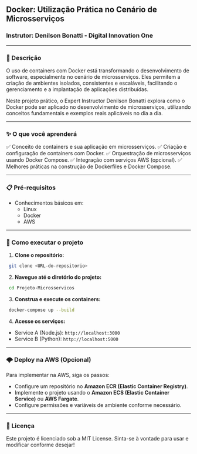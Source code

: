 ## Docker: Utilização Prática no Cenário de Microsserviços
### Instrutor: Denilson Bonatti - Digital Innovation One

---

### 📖 Descrição
O uso de containers com Docker está transformando o desenvolvimento de software, especialmente no cenário de microsserviços. Eles permitem a criação de ambientes isolados, consistentes e escaláveis, facilitando o gerenciamento e a implantação de aplicações distribuídas.

Neste projeto prático, o Expert Instructor Denilson Bonatti explora como o Docker pode ser aplicado no desenvolvimento de microsserviços, utilizando conceitos fundamentais e exemplos reais aplicáveis no dia a dia.

---

### ✨ O que você aprenderá
✅ Conceito de containers e sua aplicação em microsserviços.
✅ Criação e configuração de containers com Docker.
✅ Orquestração de microsserviços usando Docker Compose.
✅ Integração com serviços AWS (opcional).
✅ Melhores práticas na construção de Dockerfiles e Docker Compose.

---

### 📋 Pré-requisitos
- Conhecimentos básicos em:
  - Linux
  - Docker
  - AWS

---

### 🚀 Como executar o projeto
1. **Clone o repositório:**
```bash
 git clone <URL-do-repositorio>
```
2. **Navegue até o diretório do projeto:**
```bash
 cd Projeto-Microsservicos
```
3. **Construa e execute os containers:**
```bash
 docker-compose up --build
```
4. **Acesse os serviços:**
  - Service A (Node.js): `http://localhost:3000`
  - Service B (Python): `http://localhost:5000`

---

### 🌩️ Deploy na AWS (Opcional)
Para implementar na AWS, siga os passos:
- Configure um repositório no **Amazon ECR (Elastic Container Registry)**.
- Implemente o projeto usando o **Amazon ECS (Elastic Container Service)** ou **AWS Fargate**.
- Configure permissões e variáveis de ambiente conforme necessário.


---

### 📄 Licença
Este projeto é licenciado sob a MIT License. Sinta-se à vontade para usar e modificar conforme desejar!



